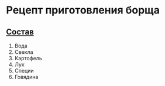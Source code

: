 # Рецепт приготовления борща

## [Состав](https://lifehacker.ru/classic-borshcht/)

1. Вода
2. Свекла
3. Картофель
4. Лук
5. Специи
6. Говядина
